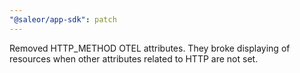 ```yaml
---
"@saleor/app-sdk": patch
---
```


Removed HTTP_METHOD OTEL attributes. They broke displaying of resources when other attributes related to HTTP are not set.
